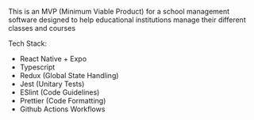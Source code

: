 This is an MVP (Minimum Viable Product) for a school management software designed to help educational institutions manage their different classes and courses

Tech Stack:

- React Native + Expo
- Typescript
- Redux (Global State Handling)
- Jest (Unitary Tests)
- ESlint (Code Guidelines)
- Prettier (Code Formatting)
- Github Actions Workflows
